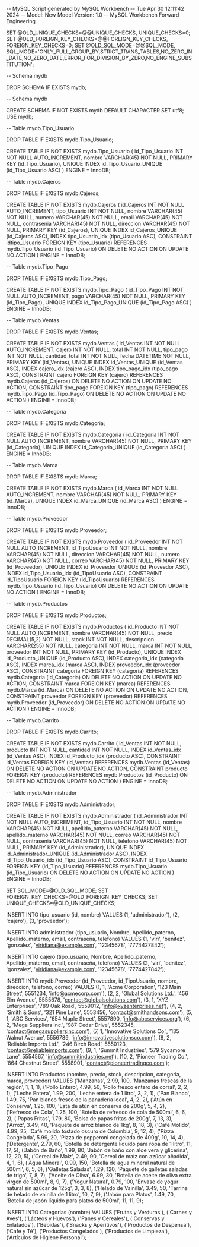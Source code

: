 -- MySQL Script generated by MySQL Workbench -- Tue Apr 30 12:11:42 2024 -- Model: New Model Version: 1.0 -- MySQL Workbench Forward Engineering

SET @OLD_UNIQUE_CHECKS=@@UNIQUE_CHECKS, UNIQUE_CHECKS=0; SET @OLD_FOREIGN_KEY_CHECKS=@@FOREIGN_KEY_CHECKS, FOREIGN_KEY_CHECKS=0; SET @OLD_SQL_MODE=@@SQL_MODE, SQL_MODE='ONLY_FULL_GROUP_BY,STRICT_TRANS_TABLES,NO_ZERO_IN_DATE,NO_ZERO_DATE,ERROR_FOR_DIVISION_BY_ZERO,NO_ENGINE_SUBSTITUTION';

-- Schema mydb

DROP SCHEMA IF EXISTS mydb;

-- Schema mydb

CREATE SCHEMA IF NOT EXISTS mydb DEFAULT CHARACTER SET utf8; USE mydb;

-- Table mydb.Tipo_Usuario

DROP TABLE IF EXISTS mydb.Tipo_Usuario;

CREATE TABLE IF NOT EXISTS mydb.Tipo_Usuario ( id_Tipo_Usuario INT NOT NULL AUTO_INCREMENT, nombre VARCHAR(45) NOT NULL, PRIMARY KEY (id_Tipo_Usuario), UNIQUE INDEX id_Tipo_Usuario_UNIQUE (id_Tipo_Usuario ASC) ) ENGINE = InnoDB;

-- Table mydb.Cajeros

DROP TABLE IF EXISTS mydb.Cajeros;

CREATE TABLE IF NOT EXISTS mydb.Cajeros ( id_Cajeros INT NOT NULL AUTO_INCREMENT, tipo_Usuario INT NOT NULL, nombre VARCHAR(45) NOT NULL, numero VARCHAR(45) NOT NULL, email VARCHAR(45) NOT NULL, contrasenia VARCHAR(45) NOT NULL, direccion VARCHAR(45) NOT NULL, PRIMARY KEY (id_Cajeros), UNIQUE INDEX id_Cajeros_UNIQUE (id_Cajeros ASC), INDEX tipo_Usuario_idx (tipo_Usuario ASC), CONSTRAINT idtipo_Usuario FOREIGN KEY (tipo_Usuario) REFERENCES mydb.Tipo_Usuario (id_Tipo_Usuario) ON DELETE NO ACTION ON UPDATE NO ACTION ) ENGINE = InnoDB;

-- Table mydb.Tipo_Pago

DROP TABLE IF EXISTS mydb.Tipo_Pago;

CREATE TABLE IF NOT EXISTS mydb.Tipo_Pago ( id_Tipo_Pago INT NOT NULL AUTO_INCREMENT, pago VARCHAR(45) NOT NULL, PRIMARY KEY (id_Tipo_Pago), UNIQUE INDEX id_Tipo_Pago_UNIQUE (id_Tipo_Pago ASC) ) ENGINE = InnoDB;

-- Table mydb.Ventas

DROP TABLE IF EXISTS mydb.Ventas;

CREATE TABLE IF NOT EXISTS mydb.Ventas ( id_Ventas INT NOT NULL AUTO_INCREMENT, cajero INT NOT NULL, total INT NOT NULL, tipo_pago INT NOT NULL, cantidad_total INT NOT NULL, fecha DATETIME NOT NULL, PRIMARY KEY (id_Ventas), UNIQUE INDEX id_Ventas_UNIQUE (id_Ventas ASC), INDEX cajero_idx (cajero ASC), INDEX tipo_pago_idx (tipo_pago ASC), CONSTRAINT cajero FOREIGN KEY (cajero) REFERENCES mydb.Cajeros (id_Cajeros) ON DELETE NO ACTION ON UPDATE NO ACTION, CONSTRAINT tipo_pago FOREIGN KEY (tipo_pago) REFERENCES mydb.Tipo_Pago (id_Tipo_Pago) ON DELETE NO ACTION ON UPDATE NO ACTION ) ENGINE = InnoDB;

-- Table mydb.Categoria

DROP TABLE IF EXISTS mydb.Categoria;

CREATE TABLE IF NOT EXISTS mydb.Categoria ( id_Categoria INT NOT NULL AUTO_INCREMENT, nombre VARCHAR(45) NOT NULL, PRIMARY KEY (id_Categoria), UNIQUE INDEX id_Categoria_UNIQUE (id_Categoria ASC) ) ENGINE = InnoDB;

-- Table mydb.Marca

DROP TABLE IF EXISTS mydb.Marca;

CREATE TABLE IF NOT EXISTS mydb.Marca ( id_Marca INT NOT NULL AUTO_INCREMENT, nombre VARCHAR(45) NOT NULL, PRIMARY KEY (id_Marca), UNIQUE INDEX id_Marca_UNIQUE (id_Marca ASC) ) ENGINE = InnoDB;

-- Table mydb.Proveedor

DROP TABLE IF EXISTS mydb.Proveedor;

CREATE TABLE IF NOT EXISTS mydb.Proveedor ( id_Proveedor INT NOT NULL AUTO_INCREMENT, id_TipoUsuario INT NOT NULL, nombre VARCHAR(45) NOT NULL, direccion VARCHAR(45) NOT NULL, numero VARCHAR(45) NOT NULL, correo VARCHAR(45) NOT NULL, PRIMARY KEY (id_Proveedor), UNIQUE INDEX id_Proveedor_UNIQUE (id_Proveedor ASC), INDEX id_Tipo_Usuario_idx (id_TipoUsuario ASC), CONSTRAINT id_TipoUsuario FOREIGN KEY (id_TipoUsuario) REFERENCES mydb.Tipo_Usuario (id_Tipo_Usuario) ON DELETE NO ACTION ON UPDATE NO ACTION ) ENGINE = InnoDB;

-- Table mydb.Productos

DROP TABLE IF EXISTS mydb.Productos;

CREATE TABLE IF NOT EXISTS mydb.Productos ( id_Producto INT NOT NULL AUTO_INCREMENT, nombre VARCHAR(45) NOT NULL, precio DECIMAL(5,2) NOT NULL, stock INT NOT NULL, descripcion VARCHAR(255) NOT NULL, categoria INT NOT NULL, marca INT NOT NULL, proveedor INT NOT NULL, PRIMARY KEY (id_Producto), UNIQUE INDEX id_Producto_UNIQUE (id_Producto ASC), INDEX categoria_idx (categoria ASC), INDEX marca_idx (marca ASC), INDEX proveedor_idx (proveedor ASC), CONSTRAINT categoria FOREIGN KEY (categoria) REFERENCES mydb.Categoria (id_Categoria) ON DELETE NO ACTION ON UPDATE NO ACTION, CONSTRAINT marca FOREIGN KEY (marca) REFERENCES mydb.Marca (id_Marca) ON DELETE NO ACTION ON UPDATE NO ACTION, CONSTRAINT proveedor FOREIGN KEY (proveedor) REFERENCES mydb.Proveedor (id_Proveedor) ON DELETE NO ACTION ON UPDATE NO ACTION ) ENGINE = InnoDB;

-- Table mydb.Carrito

DROP TABLE IF EXISTS mydb.Carrito;

CREATE TABLE IF NOT EXISTS mydb.Carrito ( id_Ventas INT NOT NULL, producto INT NOT NULL, cantidad INT NOT NULL, INDEX id_Ventas_idx (id_Ventas ASC), INDEX id_Producto_idx (producto ASC), CONSTRAINT id_Ventas FOREIGN KEY (id_Ventas) REFERENCES mydb.Ventas (id_Ventas) ON DELETE NO ACTION ON UPDATE NO ACTION, CONSTRAINT producto FOREIGN KEY (producto) REFERENCES mydb.Productos (id_Producto) ON DELETE NO ACTION ON UPDATE NO ACTION ) ENGINE = InnoDB;

-- Table mydb.Administrador

DROP TABLE IF EXISTS mydb.Administrador;

CREATE TABLE IF NOT EXISTS mydb.Administrador ( id_Administrador INT NOT NULL AUTO_INCREMENT, id_Tipo_Usuario INT NOT NULL, nombre VARCHAR(45) NOT NULL, apellido_paterno VARCHAR(45) NOT NULL, apellido_materno VARCHAR(45) NOT NULL, correo VARCHAR(45) NOT NULL, contrasenia VARCHAR(45) NOT NULL, telefono VARCHAR(45) NOT NULL, PRIMARY KEY (id_Administrador), UNIQUE INDEX id_Administrador_UNIQUE (id_Administrador ASC), INDEX id_Tipo_Usuario_idx (id_Tipo_Usuario ASC), CONSTRAINT id_Tipo_Usuario FOREIGN KEY (id_Tipo_Usuario) REFERENCES mydb.Tipo_Usuario (id_Tipo_Usuario) ON DELETE NO ACTION ON UPDATE NO ACTION ) ENGINE = InnoDB;

SET SQL_MODE=@OLD_SQL_MODE; SET FOREIGN_KEY_CHECKS=@OLD_FOREIGN_KEY_CHECKS; SET UNIQUE_CHECKS=@OLD_UNIQUE_CHECKS;

INSERT INTO tipo_usuario (id, nombre) VALUES (1, 'administrador'), (2, 'cajero'), (3, 'proveedor');

INSERT INTO administrador (tipo_usuario, Nombre, Apellido_paterno, Apellido_materno, email, contraseña, telefono) VALUES (1, 'viri', 'benitez', 'gonzalez', 'viridiana@example.com', '12345678', '7774427842');

INSERT INTO cajero (tipo_usuario, Nombre, Apellido_paterno, Apellido_materno, email, contraseña, telefono) VALUES (2, 'viri', 'benitez', 'gonzalez', 'viridiana@example.com', '12345678', '7774427842');

INSERT INTO mydb.Proveedor (id_Proveedor, id_TipoUsuario, nombre, direccion, telefono, correo) VALUES (1, 1, 'Acme Corporation', '123 Main Street', 5551234, 'info@acmecorp.com'), (2, 2, 'Global Solutions Ltd.', '456 Elm Avenue', 5555678, 'contact@globalsolutions.com'), (3, 1, 'XYZ Enterprises', '789 Oak Road', 5559012, 'info@xyzenterprises.net'), (4, 2, 'Smith & Sons', '321 Pine Lane', 5553456, 'contact@smithandsons.com'), (5, 1, 'ABC Services', '654 Maple Street', 5557890, 'info@abcservices.org'), (6, 2, 'Mega Suppliers Inc.', '987 Cedar Drive', 5552345, 'contact@megasuppliersinc.com'), (7, 1, 'Innovative Solutions Co.', '135 Walnut Avenue', 5556789, 'info@innovativesolutionsco.com'), (8, 2, 'Reliable Imports Ltd.', '246 Birch Road', 5550123, 'contact@reliableimports.com'), (9, 1, 'Summit Industries', '579 Sycamore Lane', 5554567, 'info@summitindustries.net'), (10, 2, 'Pioneer Trading Co.', '864 Chestnut Street', 5558901, 'contact@pioneertradingco.com');

INSERT INTO Productos (nombre, precio, stock, descripcion, categoria, marca, proveedor) VALUES ('Manzanas', 2.99, 100, 'Manzanas frescas de la región', 1, 1, 1), ('Pollo Entero', 4.99, 50, 'Pollo fresco entero de corral', 2, 2, 1), ('Leche Entera', 1.99, 200, 'Leche entera de 1 litro', 3, 2, 1), ('Pan Blanco', 1.49, 75, 'Pan blanco fresco de la panadería local', 4, 2, 2), ('Atún en Conserva', 1.25, 100, 'Lata de atún en conserva de 200g', 5, 4, 2), ('Refresco de Cola', 1.25, 100, 'Botella de refresco de cola de 500ml', 6, 6, 2), ('Papas Fritas', 1.79, 80, 'Bolsa de papas fritas de 200g', 7, 13, 3), ('Arroz', 3.49, 40, 'Paquete de arroz blanco de 1kg', 8, 18, 3), ('Café Molido', 4.99, 25, 'Café molido tostado oscuro de Colombia', 9, 12, 4), ('Pizza Congelada', 5.99, 20, 'Pizza de pepperoni congelada de 400g', 10, 14, 4), ('Detergente', 2.79, 60, 'Botella de detergente líquido para ropa de 1 litro', 11, 17, 5), ('Jabón de Baño', 1.99, 80, 'Jabón de baño con aloe vera y glicerina', 12, 20, 5), ('Cereal de Maíz', 2.49, 90, 'Cereal de maíz con azúcar añadida', 4, 1, 6), ('Agua Mineral', 0.99, 150, 'Botella de agua mineral natural de 500ml', 6, 5, 6), ('Galletas Saladas', 1.29, 120, 'Paquete de galletas saladas de trigo', 7, 8, 7), ('Aceite de Oliva', 6.99, 30, 'Botella de aceite de oliva extra virgen de 500ml', 8, 9, 7), ('Yogur Natural', 0.79, 100, 'Envase de yogur natural sin azúcar de 125g', 3, 3, 8), ('Helado de Vainilla', 3.49, 50, 'Tarrina de helado de vainilla de 1 litro', 10, 7, 9), ('Jabón para Platos', 1.49, 70, 'Botella de jabón líquido para platos de 500ml', 11, 11, 9);

INSERT INTO Categorias (nombre) VALUES ('Frutas y Verduras'), ('Carnes y Aves'), ('Lácteos y Huevos'), ('Panes y Cereales'), ('Conservas y Enlatados'), ('Bebidas'), ('Snacks y Aperitivos'), ('Productos de Despensa'), ('Café y Té'), ('Productos Congelados'), ('Productos de Limpieza'), ('Artículos de Higiene Personal');
